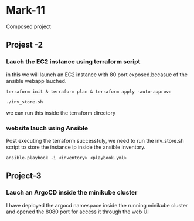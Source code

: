 # Mark-11
Composed project
## Projest -2
### Lauch the EC2 instance using terraform script
in this we will launch an EC2 instance with 80 port exposed.becasue of the ansible webapp lauched.
~~~
terraform init & terraform plan & terraform apply -auto-approve
~~~

~~~
./inv_store.sh
~~~

we can run this inside the terraform directory

### website lauch using Ansible 
Post executing the terraform successfuly, we need to run the inv_store.sh script to store the instance ip inside the ansible inventory.

~~~
ansible-playbook -i <inventory> <playbook.yml>
~~~

## Project-3
### Lauch an ArgoCD inside the minikube cluster
I have deployed the argocd namespace inside the running minikube cluster and opened the 8080 port for access it through the web UI
